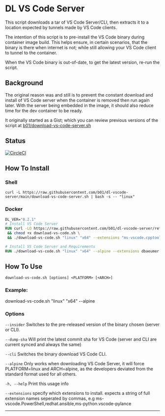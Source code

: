 # DL VS Code Server

This script downloads a tar of VS Code Server/CLI, then extracts it to a
location expected by tunnels made by VS Code clients.

The intention of this script is to pre-install the VS Code binary during
container image build. This helps ensure, in certain scenarios, that the binary
is there when internet is not; while still allowing your VS Code client to
tunnel to the container.

When the VS Code binary is out-of-date, to get the latest version, re-run the
script.

## Background

The original reason was and still is to prevent the constant download and
install of VS Code server when the container is removed then run again later.
With the server being embedded in the image, it should also reduce time for the
dev container to be ready.

It originally started as a Gist; which you can review previous versions of the
script at [b01/download-vs-code-server.sh]

## Status

[![CircleCI](https://dl.circleci.com/status-badge/img/gh/b01/dl-vscode-server/tree/main.svg?style=svg)](https://dl.circleci.com/status-badge/redirect/gh/b01/dl-vscode-server/tree/main)

## How To Install

### Shell
```shell
curl -L https://raw.githubusercontent.com/b01/dl-vscode-server/main/download-vs-code-server.sh | bash -s -- "linux"
```

### Docker

```dockerfile
DL_VER="0.2.1"
# Install VS Code Server
RUN curl -LO https://raw.githubusercontent.com/b01/dl-vscode-server/refs/tags/${DL_VER}/download-vs-code.sh \
 && chmod +x download-vs-code.sh \
 && ./download-vs-code.sh "linux" "x64" --extensions "ms-vscode.cpptools"

# Install VS Code Server and Requirements
RUN ./download-vs-code.sh "linux" "x64" --alpine --extensions dbaeumer.vscode-eslint
```

## How To Use

`download-vs-code.sh [options] <PLATFORM> [<ARCH>]`

### Example:

download-vs-code.sh \"linux\" \"x64\" --alpine

### Options

`--insider`
Switches to the pre-released version of the binary chosen (server or
CLI).

`--dump-sha`
Will print the latest commit sha for VS Code (server and CLI are current
synced and always the same)

`--cli`
Switches the binary download VS Code CLI.

`--alpine`
Only works when downloading VS Code Server, it will force PLATFORM=linux and
ARCH=alpine, as the developers deviated from the standard format used for all
others.

`-h, --help`
Print this usage info

`--extensions`
    specify which extensions to install. expects a string of full extension names seperated by commas,
    e.g ms-vscode.PowerShell,redhat.ansible,ms-python.vscode-pylance


---

[b01/download-vs-code-server.sh]: https://gist.github.com/b01/0a16b6645ab7921b0910603dfb85e4fb
